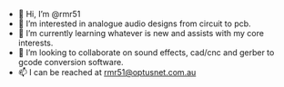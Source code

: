 - 👋 Hi, I’m @rmr51
- 👀 I’m interested in analogue audio designs from circuit to pcb. 
- 🌱 I’m currently learning whatever is new and assists with my core interests.
- 💞️ I’m looking to collaborate on sound effects, cad/cnc and gerber to gcode conversion software.
- 📫 I can be reached at rmr51@optusnet.com.au

<!---
rmr51/rmr51 is a ✨ special ✨ repository because its `README.md` (this file) appears on your GitHub profile.
You can click the Preview link to take a look at your changes.
--->
